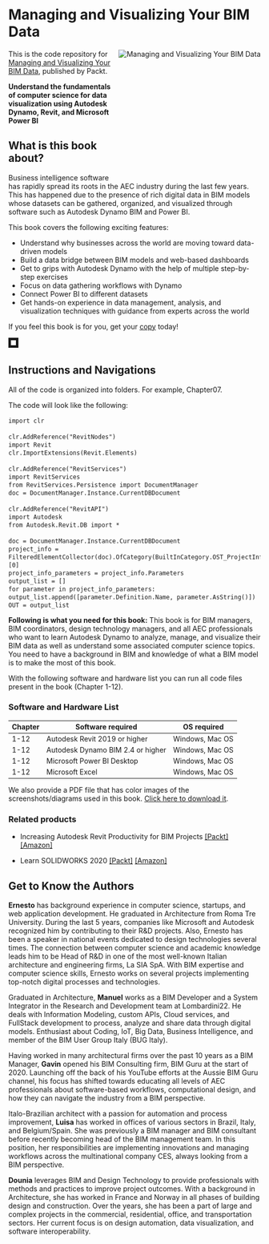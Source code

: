 # Managing and Visualizing Your BIM Data

<a href="https://www.packtpub.com/product/managing-and-visualizing-your-bim-data/9781801073981"><img src="https://static.packt-cdn.com/products/9781801073981/cover/smaller" alt="Managing and Visualizing Your BIM Data" height="256px" align="right"></a>

This is the code repository for [Managing and Visualizing Your BIM Data](https://www.packtpub.com/product/managing-and-visualizing-your-bim-data/9781801073981), published by Packt.

**Understand the fundamentals of computer science for data visualization using Autodesk Dynamo, Revit, and Microsoft Power BI**

## What is this book about?
Business intelligence software has rapidly spread its roots in the AEC industry during the last few years. This has happened due to the presence of rich digital data in BIM models whose datasets can be gathered, organized, and visualized through software such as Autodesk Dynamo BIM and Power BI.

This book covers the following exciting features: 
* Understand why businesses across the world are moving toward data-driven models
* Build a data bridge between BIM models and web-based dashboards
* Get to grips with Autodesk Dynamo with the help of multiple step-by-step exercises
* Focus on data gathering workflows with Dynamo
* Connect Power BI to different datasets
* Get hands-on experience in data management, analysis, and visualization techniques with guidance from experts across the world

If you feel this book is for you, get your [copy](https://www.amazon.com/dp/1801073988) today!

<a href="https://www.packtpub.com/?utm_source=github&utm_medium=banner&utm_campaign=GitHubBanner"><img src="https://raw.githubusercontent.com/PacktPublishing/GitHub/master/GitHub.png" 
alt="https://www.packtpub.com/" border="5" /></a>


## Instructions and Navigations
All of the code is organized into folders. For example, Chapter07.

The code will look like the following:
```
import clr

clr.AddReference("RevitNodes")
import Revit
clr.ImportExtensions(Revit.Elements)

clr.AddReference("RevitServices")
import RevitServices
from RevitServices.Persistence import DocumentManager
doc = DocumentManager.Instance.CurrentDBDocument

clr.AddReference("RevitAPI")
import Autodesk
from Autodesk.Revit.DB import *

doc = DocumentManager.Instance.CurrentDBDocument
project_info = FilteredElementCollector(doc).OfCategory(BuiltInCategory.OST_ProjectInformation).ToElements()[0]
project_info_parameters = project_info.Parameters
output_list = []
for parameter in project_info_parameters:
output_list.append([parameter.Definition.Name, parameter.AsString()])
OUT = output_list
```

**Following is what you need for this book:**
This book is for BIM managers, BIM coordinators, design technology managers, and all AEC professionals who want to learn Autodesk Dynamo to analyze, manage, and visualize their BIM data as well as understand some associated computer science topics. You need to have a background in BIM and knowledge of what a BIM model is to make the most of this book.

With the following software and hardware list you can run all code files present in the book (Chapter 1-12).

### Software and Hardware List

| Chapter  | Software required                   | OS required                        |
| -------- | ------------------------------------| -----------------------------------|
| 1-12        | Autodesk Revit 2019 or higher                     | Windows, Mac OS  |
| 1-12        | Autodesk Dynamo BIM 2.4 or higher             | Windows, Mac OS  |
| 1-12       | Microsoft Power BI Desktop             | Windows, Mac OS  |
| 1-12        | Microsoft Excel             | Windows, Mac OS  |



We also provide a PDF file that has color images of the screenshots/diagrams used in this book. [Click here to download it]( https://static.packt-cdn.com/downloads/9781801073981_ColorImages.pdf).


### Related products <Other books you may enjoy>
* Increasing Autodesk Revit Productivity for BIM Projects [[Packt]](https://www.packtpub.com/product/increasing-autodesk-revit-productivity-for-bim-projects/9781800566804) [[Amazon]](https://www.amazon.com/dp/1800566808)

* Learn SOLIDWORKS 2020 [[Packt]](https://www.packtpub.com/product/learn-solidworks-2020/9781789804102) [[Amazon]](https://www.amazon.com/dp/1789804108)

## Get to Know the Authors
**Ernesto**
has background experience in computer science, startups, and web application development. He graduated in Architecture from Roma Tre University. During the last 5 years, companies like Microsoft and Autodesk recognized him by contributing to their R&D projects. Also, Ernesto has been a speaker in national events dedicated to design technologies several times. The connection between computer science and academic knowledge leads him to be Head of R&D in one of the most well-known Italian architecture and engineering firms, La SIA SpA. With BIM expertise and computer science skills, Ernesto works on several projects implementing top-notch digital processes and technologies.

Graduated in Architecture, **Manuel** works as a BIM Developer and a System Integrator in the Research and Development team at Lombardini22. He deals with Information Modeling, custom APIs, Cloud services, and FullStack development to process, analyze and share data through digital models. Enthusiast about Coding, IoT, Big Data, Business Intelligence, and member of the BIM User Group Italy (BUG Italy).

Having worked in many architectural firms over the past 10 years as a BIM Manager, **Gavin** opened his BIM Consulting firm, BIM Guru at the start of 2020. Launching off the back of his YouTube efforts at the Aussie BIM Guru channel, his focus has shifted towards educating all levels of AEC professionals about software-based workflows, computational design, and how they can navigate the industry from a BIM perspective.

Italo-Brazilian architect with a passion for automation and process improvement, **Luisa** has worked in offices of various sectors in Brazil, Italy, and Belgium/Spain. She was previously a BIM manager and BIM consultant before recently becoming head of the BIM management team. In this position, her responsibilities are implementing innovations and managing workflows across the multinational company CES, always looking from a BIM perspective.

**Dounia** leverages BIM and Design Technology to provide professionals with methods and practices to improve project outcomes. With a background in Architecture, she has worked in France and Norway in all phases of building design and construction. Over the years, she has been a part of large and complex projects in the commercial, residential, office, and transportation sectors. Her current focus is on design automation, data visualization, and software interoperability.

